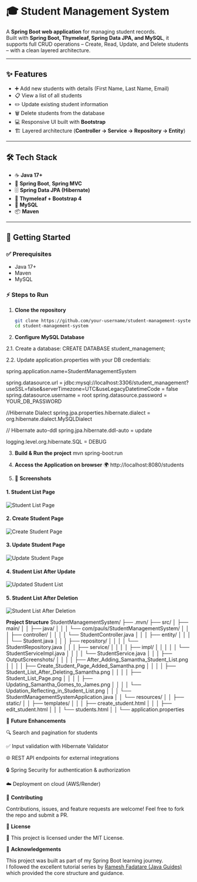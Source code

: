 # 🎓 Student Management System  

A **Spring Boot web application** for managing student records.  
Built with **Spring Boot, Thymeleaf, Spring Data JPA, and MySQL**, it supports full CRUD operations – Create, Read, Update, and Delete students – with a clean layered architecture.

---

## ✨ Features
- ➕ Add new students with details (First Name, Last Name, Email)
- 📋 View a list of all students
- ✏️ Update existing student information
- 🗑️ Delete students from the database
- 💻 Responsive UI built with **Bootstrap**
- 🏗️ Layered architecture (**Controller → Service → Repository → Entity**)

---

## 🛠️ Tech Stack
- ☕ **Java 17+**
- 🌱 **Spring Boot**, **Spring MVC**
- 🗄️ **Spring Data JPA (Hibernate)**  
- 🎨 **Thymeleaf + Bootstrap 4**  
- 🐬 **MySQL**  
- 📦 **Maven**

---

## 🚀 Getting Started

### ✅ Prerequisites
- Java 17+
- Maven
- MySQL

### ⚡ Steps to Run

1. **Clone the repository**
   ```bash
   git clone https://github.com/your-username/student-management-system.git
   cd student-management-system
   
2. **Configure MySQL Database**

2.1. Create a database: CREATE DATABASE student_management;

2.2. Update application.properties with your DB credentials:

spring.application.name=StudentManagementSystem

spring.datasource.url = jdbc:mysql://localhost:3306/student_management?useSSL=false&serverTimezone=UTC&useLegacyDatetimeCode = false
spring.datasource.username = root
spring.datasource.password = YOUR_DB_PASSWORD

//Hibernate Dialect
spring.jpa.properties.hibernate.dialect = org.hibernate.dialect.MySQLDialect

// Hibernate auto-ddl
spring.jpa.hibernate.ddl-auto = update

logging.level.org.hibernate.SQL = DEBUG

3. **Build & Run the project**
mvn spring-boot:run

4. **Access the Application on browser**
🌍 http://localhost:8080/students

5. 📸 **Screenshots**

#### 1. Student List Page  
![Student List Page](src/main/java/com/pauls/StudentManagementSystem/OutputScreenshots/Student_List_Page.png)

#### 2. Create Student Page  
![Create Student Page](src/main/java/com/pauls/StudentManagementSystem/OutputScreenshots/Create_Student_Page_Added_Samantha.png)

#### 3. Update Student Page  
![Update Student Page](src/main/java/com/pauls/StudentManagementSystem/OutputScreenshots/Updating_Samantha_Gomes_to_James.png)

#### 4. Student List After Update  
![Updated Student List](src/main/java/com/pauls/StudentManagementSystem/OutputScreenshots/Updation_Reflecting_in_Student_List.png)

#### 5. Student List After Deletion  
![Student List After Deletion](src/main/java/com/pauls/StudentManagementSystem/OutputScreenshots/Student_List_After_Deleting_Samantha.png)


**Project Structure**
   StudentManagementSystem/
├── .mvn/
├── src/
│ ├── main/
│ │ ├── java/
│ │ │ └── com/pauls/StudentManagementSystem/
│ │ │ ├── controller/
│ │ │ │ └── StudentController.java
│ │ │ ├── entity/
│ │ │ │ └── Student.java
│ │ │ ├── repository/
│ │ │ │ └── StudentRepository.java
│ │ │ ├── service/
│ │ │ │ ├── impl/
│ │ │ │ │ └── StudentServiceImpl.java
│ │ │ │ └── StudentService.java
│ │ │ ├── OutputScreenshots/
│ │ │ │ ├── After_Adding_Samantha_Student_List.png
│ │ │ │ ├── Create_Student_Page_Added_Samantha.png
│ │ │ │ ├── Student_List_After_Deleting_Samantha.png
│ │ │ │ ├── Student_List_Page.png
│ │ │ │ ├── Updating_Samantha_Gomes_to_James.png
│ │ │ │ └── Updation_Reflecting_in_Student_List.png
│ │ │ └── StudentManagementSystemApplication.java
│ │ └── resources/
│ │ ├── static/
│ │ ├── templates/
│ │ │ ├── create_student.html
│ │ │ ├── edit_student.html
│ │ │ └── students.html
│ │ └── application.properties

🔮 **Future Enhancements**

🔍 Search and pagination for students

✅ Input validation with Hibernate Validator

🌐 REST API endpoints for external integrations

🔒 Spring Security for authentication & authorization

☁️ Deployment on cloud (AWS/Render)

🤝 **Contributing**

Contributions, issues, and feature requests are welcome!
Feel free to fork the repo and submit a PR.

📜 **License**

📝 This project is licensed under the MIT License.

🙏 **Acknowledgements**

This project was built as part of my Spring Boot learning journey.  
I followed the excellent tutorial series by [Ramesh Fadatare (Java Guides)](https://www.youtube.com/c/JavaGuides) which provided the core structure and guidance.  


